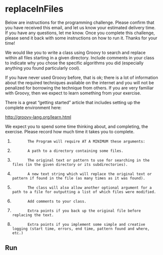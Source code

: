 # replaceInFiles
Below are instructions for the programming challenge. Please confirm that you have received this email, and let us know your estimated delivery time. If you have any questions, let me know.  Once you complete this challenge, please send it back with some instructions on how to run it. Thanks for your time! 

 

We would like you to write a class using Groovy to search and replace within all files starting in a given directory. Include comments in your class to indicate why you chose the specific algorithms you did (especially anything you found particularly cool).

 

If you have never used Groovy before, that is ok; there is a lot of information about the required techniques available on the internet and you will not be penalized for borrowing the technique from others. If you are very familiar with Groovy, then we expect to learn something from your exercise.

There is a great “getting started” article that includes setting up the complete environment here:

http://groovy-lang.org/learn.html

We expect you to spend some time thinking about, and completing, the exercise. Please record how much time it takes you to complete.

1.            The Program will require AT A MINIMUM these arguments:

2.            A path to a directory containing some files.

3.            The original text or pattern to use for searching in the files (in the given directory or its subdirectories).

4.            A new text string which will replace the original text or pattern if found in the file (as many times as it was found).

5.            The class will also allow another optional argument for a path to a file for outputting a list of which files were modified.

6.            Add comments to your class.

7.            Extra points if you back up the original file before replacing the text.

8.            Extra points if you implement some simple and creative logging (start time, errors, end time, pattern found and where, etc.)

## Run
